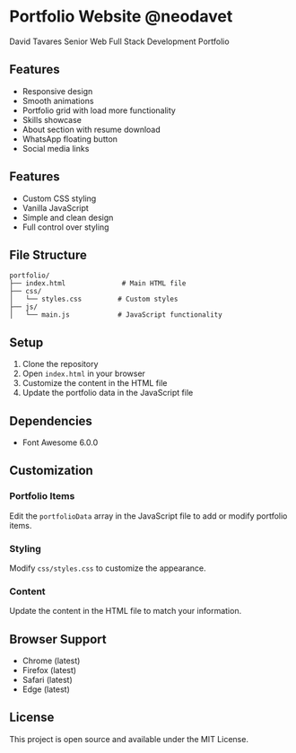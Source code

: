 # Portfolio Website @neodavet
David Tavares Senior Web Full Stack Development Portfolio

## Features

- Responsive design
- Smooth animations
- Portfolio grid with load more functionality
- Skills showcase
- About section with resume download
- WhatsApp floating button
- Social media links

## Features
- Custom CSS styling
- Vanilla JavaScript
- Simple and clean design
- Full control over styling

## File Structure

```
portfolio/
├── index.html              # Main HTML file
├── css/
│   └── styles.css         # Custom styles
├── js/
│   └── main.js            # JavaScript functionality
```

## Setup

1. Clone the repository
2. Open `index.html` in your browser
3. Customize the content in the HTML file
4. Update the portfolio data in the JavaScript file

## Dependencies
- Font Awesome 6.0.0

## Customization

### Portfolio Items
Edit the `portfolioData` array in the JavaScript file to add or modify portfolio items.

### Styling
Modify `css/styles.css` to customize the appearance.

### Content
Update the content in the HTML file to match your information.

## Browser Support

- Chrome (latest)
- Firefox (latest)
- Safari (latest)
- Edge (latest)

## License

This project is open source and available under the MIT License. 